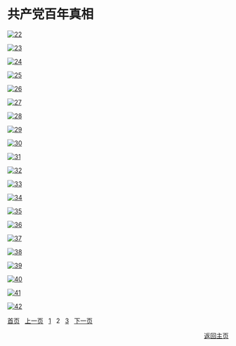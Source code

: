# 共产党百年真相

[![22](https://cloud.githubusercontent.com/assets/18081243/24938976/18a3cc92-1f00-11e7-94ec-a038b98491ae.png)](https://github.com/xjy16/BaiNianCCP/blob/master/Article/all/22.pdf)

[![23](https://cloud.githubusercontent.com/assets/18081243/24938977/18badfb8-1f00-11e7-82ec-c65b35355112.png)](https://github.com/xjy16/BaiNianCCP/blob/master/Article/all/23.pdf)

[![24](https://cloud.githubusercontent.com/assets/18081243/24938979/18bb8c4c-1f00-11e7-9092-7249b2d2c6f6.png)](https://github.com/xjy16/BaiNianCCP/blob/master/Article/all/24.pdf)

[![25](https://cloud.githubusercontent.com/assets/18081243/24938980/18bc24a4-1f00-11e7-886d-4f9f97894d99.png)](https://github.com/xjy16/BaiNianCCP/blob/master/Article/all/25.pdf)

[![26](https://cloud.githubusercontent.com/assets/18081243/24938978/18bae954-1f00-11e7-8dfb-ca72e84fa7a1.png)](https://github.com/xjy16/BaiNianCCP/blob/master/Article/all/26.pdf)

[![27](https://cloud.githubusercontent.com/assets/18081243/24938982/18c1b842-1f00-11e7-8af0-9d6804e495f9.png)](https://github.com/xjy16/BaiNianCCP/blob/master/Article/all/27.pdf)

[![28](https://cloud.githubusercontent.com/assets/18081243/24938981/18c0bf6e-1f00-11e7-8389-d861625b62bc.png)](https://github.com/xjy16/BaiNianCCP/blob/master/Article/all/28.pdf)

[![29](https://cloud.githubusercontent.com/assets/18081243/24938983/18d352be-1f00-11e7-9496-dd1167d7fb60.png)](https://github.com/xjy16/BaiNianCCP/blob/master/Article/all/29.pdf)

[![30](https://cloud.githubusercontent.com/assets/18081243/24938984/18d39850-1f00-11e7-9404-fc5d4d18bfac.png)](https://github.com/xjy16/BaiNianCCP/blob/master/Article/all/30.pdf)

[![31](https://cloud.githubusercontent.com/assets/18081243/24938985/18d447dc-1f00-11e7-834d-fb1bee929ef0.png)](https://github.com/xjy16/BaiNianCCP/blob/master/Article/all/31.pdf)

[![32](https://cloud.githubusercontent.com/assets/18081243/24938986/18d58c78-1f00-11e7-9376-4bdaaa1c7554.png)](https://github.com/xjy16/BaiNianCCP/blob/master/Article/all/32.pdf)

[![33](https://cloud.githubusercontent.com/assets/18081243/24938987/18da09b0-1f00-11e7-9a38-dd652bacc72a.png)](https://github.com/xjy16/BaiNianCCP/blob/master/Article/all/33.pdf)

[![34](https://cloud.githubusercontent.com/assets/18081243/24938988/18db20a2-1f00-11e7-8a3b-bb7424b1cdd9.png)](https://github.com/xjy16/BaiNianCCP/blob/master/Article/all/34.pdf)

[![35](https://cloud.githubusercontent.com/assets/18081243/24938990/18ec3806-1f00-11e7-95b2-a3b80b7c06cc.png)](https://github.com/xjy16/BaiNianCCP/blob/master/Article/all/35.pdf)

[![36](https://cloud.githubusercontent.com/assets/18081243/24938991/18ed4a48-1f00-11e7-92b8-e95ac419b1b7.png)](https://github.com/xjy16/BaiNianCCP/blob/master/Article/all/36.pdf)

[![37](https://cloud.githubusercontent.com/assets/18081243/24938989/18ec1862-1f00-11e7-910b-f958980d6adb.png)](https://github.com/xjy16/BaiNianCCP/blob/master/Article/all/37.pdf)

[![38](https://cloud.githubusercontent.com/assets/18081243/24938992/18ee6b9e-1f00-11e7-8bcf-e98f5847135f.png)](https://github.com/xjy16/BaiNianCCP/blob/master/Article/all/38.pdf)

[![39](https://cloud.githubusercontent.com/assets/18081243/24938993/18f2b9ec-1f00-11e7-9bfc-c0a3b379cad9.png)](https://github.com/xjy16/BaiNianCCP/blob/master/Article/all/39.pdf)

[![40](https://cloud.githubusercontent.com/assets/18081243/24938994/18f3dc6e-1f00-11e7-994d-7ffcae17e530.png)](https://github.com/xjy16/BaiNianCCP/blob/master/Article/all/40.pdf)

[![41](https://cloud.githubusercontent.com/assets/18081243/24938995/1903914a-1f00-11e7-8b22-8eea0835386e.png)](https://github.com/xjy16/BaiNianCCP/blob/master/Article/all/41.pdf)

[![42](https://cloud.githubusercontent.com/assets/18081243/24938996/1905044e-1f00-11e7-9afc-9d56c279d13a.png)](https://github.com/xjy16/BaiNianCCP/blob/master/Article/all/42.pdf)

[首页](https://github.com/xjy16/BaiNianCCP/blob/master/ArticleList/articleList1.md) &nbsp; [上一页](https://github.com/xjy16/BaiNianCCP/blob/master/ArticleList/articleList1.md) &nbsp; [1](https://github.com/xjy16/BaiNianCCP/blob/master/ArticleList/articleList1.md) &nbsp; 2 &nbsp; [3](https://github.com/xjy16/BaiNianCCP/blob/master/ArticleList/articleList3.md) &nbsp; [下一页](https://github.com/xjy16/BaiNianCCP/blob/master/ArticleList/articleList3.md) <p align="right"> [返回主页](https://github.com/xjy16/BaiNianCCP) </p>
